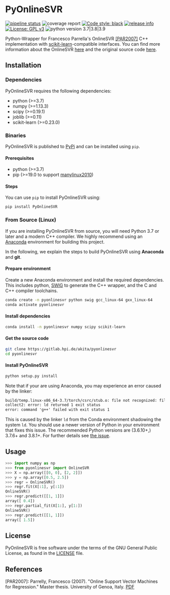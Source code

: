 # PyOnlineSVR

[![pipeline status](https://github.com/CodeLionX/pyonlinesvr/actions/workflows/conda-python-test.yml/badge.svg)](https://github.com/CodeLionX/pyonlinesvr/actions/workflows/conda-python-test.yml)
![coverage report](https://img.shields.io/endpoint?url=https://gist.githubusercontent.com/CodeLionX/6762bee806477c52e079f21d2f252688/raw/pyonlinesvr__heads_main.json)
[![Code style: black](https://img.shields.io/badge/code%20style-black-000000.svg)](https://github.com/psf/black)
[![release info](https://img.shields.io/badge/Release-0.0.3-blue)](https://pypi.org/project/PyOnlineSVR/0.0.3/)
[![License: GPL v3](https://img.shields.io/badge/License-GPLv3-blue.svg)](https://www.gnu.org/licenses/gpl-3.0)
![python version 3.7|3.8|3.9](https://img.shields.io/badge/python-3.7%20%7C%203.8%20%7C%203.9-blue)

Python-Wrapper for Francesco Parrella's OnlineSVR [[PAR2007]](#PAR2007) C++ implementation with [scikit-learn](https://sklearn.org/)-compatible interfaces.
You can find more information about the OnlineSVR [here](http://onlinesvr.altervista.org/) and the original source code [here](https://github.com/fp2556/onlinesvr/tree/master/c%2B%2B).

## Installation

### Dependencies

PyOnlineSVR requires the following dependencies:

- python (>=3.7)
- numpy (>=1.13.3)
- scipy (>=0.19.1)
- joblib (>=0.11)
- scikit-learn (>=0.23.0)

### Binaries

PyOnlineSVR is published to [PyPi](https://pypi.org/project/PyOnlineSVR/) and can be installed using `pip`.

#### Prerequisites

- python (>=3.7)
- pip (>=19.0 to support [manylinux2010](https://github.com/pypa/manylinux))

#### Steps

You can use `pip` to install PyOnlineSVR using:

```sh
pip install PyOnlineSVR
```

### From Source (Linux)

If you are installing PyOnlineSVR from source, you will need Python 3.7 or later and a modern C++ compiler.
We highly recommend using an [Anaconda](https://www.anaconda.com/products/individual#download-section) environment for building this project.

In the following, we explain the steps to build PyOnlineSVR using **Anaconda** and **git**.

#### Prepare environment

Create a new Anaconda environment and install the required dependencies.
This includes python, [SWIG](http://swig.org/) to generate the C++ wrapper, and the C and C++ compiler toolchains.

```bash
conda create -n pyonlinesvr python swig gcc_linux-64 gxx_linux-64
conda activate pyonlinesvr
```

#### Install dependencies

```bash
conda install -n pyonlinesvr numpy scipy scikit-learn
```

#### Get the source code

```bash
git clone https://gitlab.hpi.de/akita/pyonlinesvr
cd pyonlinesvr
```

#### Install PyOnlineSVR

```bash
python setup.py install
```

Note that if your are using Anaconda, you may experience an error caused by the linker:

```txt
build/temp.linux-x86_64-3.7/torch/csrc/stub.o: file not recognized: file format not recognized
collect2: error: ld returned 1 exit status
error: command 'g++' failed with exit status 1
```

This is caused by the linker `ld` from the Conda environment shadowing the system `ld`.
You should use a newer version of Python in your environment that fixes this issue.
The recommended Python versions are (3.6.10+,) 3.7.6+ and 3.8.1+.
For further details see [the issue](https://github.com/ContinuumIO/anaconda-issues/issues/11152).

## Usage

```python
>>> import numpy as np
>>> from pyonlinesvr import OnlineSVR
>>> X = np.array([[0, 0], [2, 2]])
>>> y = np.array([0.5, 2.5])
>>> regr = OnlineSVR()
>>> regr.fit(X[:1], y[:1])
OnlineSVR()
>>> regr.predict([[1, 1]])
array([ 0.4])
>>> regr.partial_fit(X[1:], y[1:])
OnlineSVR()
>>> regr.predict([[1, 1]])
array([ 1.5])
```

## License

PyOnlineSVR is free software under the terms of the GNU General Public License, as found in the [LICENSE](./LICENSE) file.

## References

<a name="PAR2007">[PAR2007]</a>: Parrelly, Francesco (2007). "Online Support Vector Machines for Regression." Master thesis. University of Genoa, Italy. [PDF](http://onlinesvr.altervista.org/Research/Online%20Support%20Vector%20Regression%20(Parrella%20F.)%20[2007].pdf)
